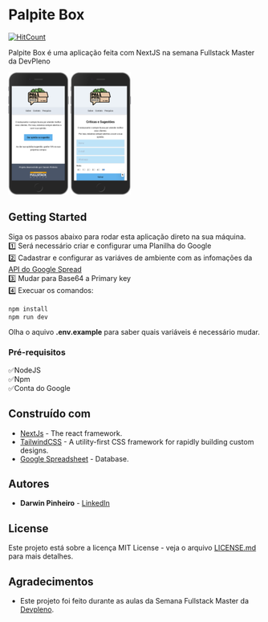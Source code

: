 # Palpite Box
[![HitCount](http://hits.dwyl.com/d4rwln/palpite-box.svg)](http://hits.dwyl.com/d4rwln/palpite-box)

Palpite Box é uma aplicação feita com NextJS na semana Fullstack Master da DevPleno

<img width="120" src="public/phone1.png" />
<img width="120" src="public/phone2.png" />

## Getting Started

Siga os passos abaixo para rodar esta aplicação direto na sua máquina.<br/>
1️⃣ Será necessário criar e configurar uma Planilha do Google<br/>
2️⃣ Cadastrar e configurar as variáves de ambiente com as infomações da [API do Google Spread](https://console.developers.google.com)<br/>
3️⃣ Mudar para Base64 a Primary key<br/>
4️⃣ Execuar os comandos:<br/>

```
npm install
npm run dev
```
 Olha o aquivo <strong>.env.example</strong> para saber quais variáveis é necessário mudar.



### Pré-requisitos

✅NodeJS <br/>
✅Npm <br/>
✅Conta do Google <br/>


## Construído com

* [NextJs](https://nextjs.org/) - The react framework.
* [TailwindCSS](https://tailwindcss.com/) - A utility-first CSS framework for rapidly building custom designs.
* [Google Spreadsheet](https://https://www.npmjs.com/package/google-spreadsheet/) - Database.


## Autores

* **Darwin Pinheiro** - [LinkedIn](https://www.linkedin.com/in//)

## License

Este projeto está sobre a licença MIT License - veja o arquivo [LICENSE.md](LICENSE.md) para mais detalhes.

## Agradecimentos

* Este projeto foi feito durante as aulas da Semana Fullstack Master da [Devpleno](https://devpleno.com).